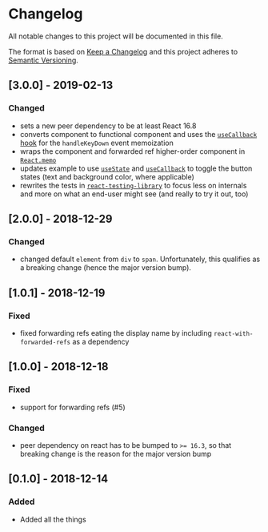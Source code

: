 # Changelog
All notable changes to this project will be documented in this file.

The format is based on [Keep a Changelog](http://keepachangelog.com/en/1.0.0/)
and this project adheres to [Semantic Versioning](http://semver.org/spec/v2.0.0.html).

## [3.0.0] - 2019-02-13

### Changed
* sets a new peer dependency to be at least React 16.8
* converts component to functional component and uses the [`useCallback`
  hook](https://reactjs.org/docs/hooks-reference.html#usecallback) for the
  `handleKeyDown` event memoization
* wraps the component and forwarded ref higher-order component in
  [`React.memo`](https://reactjs.org/docs/react-api.html#reactmemo)
* updates example to use [`useState`](https://reactjs.org/docs/hooks-reference.html#usestate)
  and [`useCallback`](https://reactjs.org/docs/hooks-reference.html#usecallback)
  to toggle the button states (text and background color, where applicable)
* rewrites the tests in
  [`react-testing-library`](https://github.com/kentcdodds/react-testing-library)
  to focus less on internals and more on what an end-user might see (and really
  to try it out, too)

## [2.0.0] - 2018-12-29

### Changed
* changed default `element` from `div` to `span`. Unfortunately, this qualifies
  as a breaking change (hence the major version bump).

## [1.0.1] - 2018-12-19

### Fixed
* fixed forwarding refs eating the display name by including
  `react-with-forwarded-refs` as a dependency

## [1.0.0] - 2018-12-18

### Fixed
* support for forwarding refs (#5)

### Changed
* peer dependency on react has to be bumped to `>= 16.3`, so that breaking
  change is the reason for the major version bump

## [0.1.0] - 2018-12-14

### Added
* Added all the things
